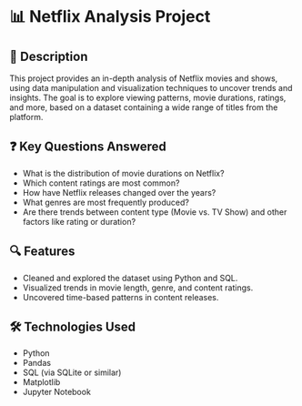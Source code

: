 # 📊 Netflix Analysis Project

## 📝 Description
This project provides an in-depth analysis of Netflix movies and shows, using data manipulation and visualization techniques to uncover trends and insights. The goal is to explore viewing patterns, movie durations, ratings, and more, based on a dataset containing a wide range of titles from the platform.

## ❓ Key Questions Answered
- What is the distribution of movie durations on Netflix?
- Which content ratings are most common?
- How have Netflix releases changed over the years?
- What genres are most frequently produced?
- Are there trends between content type (Movie vs. TV Show) and other factors like rating or duration?

## 🔍 Features
- Cleaned and explored the dataset using Python and SQL.
- Visualized trends in movie length, genre, and content ratings.
- Uncovered time-based patterns in content releases.

## 🛠 Technologies Used
- Python  
- Pandas  
- SQL (via SQLite or similar)  
- Matplotlib  
- Jupyter Notebook  

